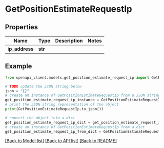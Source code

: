 # GetPositionEstimateRequestIp


## Properties

Name | Type | Description | Notes
------------ | ------------- | ------------- | -------------
**ip_address** | **str** |  | 

## Example

```python
from openapi_client.models.get_position_estimate_request_ip import GetPositionEstimateRequestIp

# TODO update the JSON string below
json = "{}"
# create an instance of GetPositionEstimateRequestIp from a JSON string
get_position_estimate_request_ip_instance = GetPositionEstimateRequestIp.from_json(json)
# print the JSON string representation of the object
print(GetPositionEstimateRequestIp.to_json())

# convert the object into a dict
get_position_estimate_request_ip_dict = get_position_estimate_request_ip_instance.to_dict()
# create an instance of GetPositionEstimateRequestIp from a dict
get_position_estimate_request_ip_from_dict = GetPositionEstimateRequestIp.from_dict(get_position_estimate_request_ip_dict)
```
[[Back to Model list]](../README.md#documentation-for-models) [[Back to API list]](../README.md#documentation-for-api-endpoints) [[Back to README]](../README.md)


